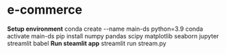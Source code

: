 # e-commerce
**Setup environment**
conda create --name main-ds python=3.9
conda activate main-ds
pip install numpy pandas scipy matplotlib seaborn jupyter streamlit babel
**Run steamlit app**
streamlit run stream.py


